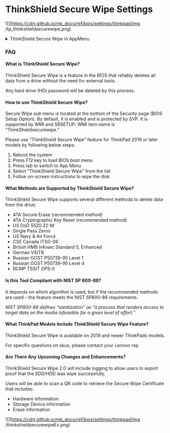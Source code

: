 # ThinkShield Secure Wipe Settings #
![](https://cdrt.github.io/mk_docs/ref/bios/settings/thinkpad/img
   /tp_thinkshieldsecurewipe.png)

<details><summary>ThinkShield Secure Wipe in AppMenu</summary>

Whether to enable the ThinkShield secure wipe in the App Menu Invoked by F12.

Possible options:

1.	**On** – Default.
2.	Off

| WMI Setting name | Values | Locked by SVP | AMD/Intel |
|:---|:---|:---|:---|
| ThinkShieldsecurewipe | Disable, Enable | Yes | Both |

</details>

### FAQ

#### What is ThinkShield Secure Wipe?
ThinkShield Secure Wipe is a feature in the BIOS that reliably deletes all data from a drive without the need for external tools. 

Any hard drive (HD) password will be deleted by this process.

#### How to use ThinkShield Secure Wipe?
Secure Wipe sub menu is located at the bottom of the Security page (BIOS Setup Option).  By default, it is enabled and is protected by SVP.  It is supported by WMI and SRSETUP; WMI item name is “ThinkShieldsecurewipe.”

Please use “ThinkShield Secure Wipe” feature for ThinkPad 2019 or later models by following below steps:

1. Reboot the system
2. Press F12 key to load BIOS boot menu
3. Press tab to switch to App Menu
4. Select "ThinkShield Secure Wipe" from the list
5. Follow on-screen instructions to wipe the disk

#### What Methods are Supported by ThinkShield Secure Wipe?
ThinkShield Secure Wipe supports several different methods to delete data from the drive:
- ATA Secure Erase (recommended method)
- ATA Cryptographic Key Reset (recommended method)
- US DoD 5520.22-M
- Single Pass Zeros
- US Navy & Air Force
- CSE Canada ITSG-06
- British HMB Infosec Standard 5, Enhanced
- German VSITR
- Russian GOST P50739-95 Level 1
- Russian GOST P50739-95 Level 4
- RCMP TSSIT OPS-II

#### Is this Tool Compliant with NIST SP 800-88?
It depends on which algorithm is used, but if the recommended methods are used – the feature meets the NIST SP800-88 requirements.

_NIST SP800-88 defines “sanitization” as “a process that renders access to target data on the media infeasible for a given level of effort.”_

#### What ThinkPad Models Include ThinkShield Secure Wipe Feature?
ThinkShield Secure Wipe is available on 2019 and newer ThinkPads models.

For specific questions on skus, please contact your Lenovo rep.

#### Are There Any Upcoming Changes and Enhancements?

ThinkShield Secure Wipe 2.0 will include logging to allow users to export proof that the SDD/HDD was wipe successfully.  

Users will be able to scan a QR code to retrieve the Secure Wipe Certificate that includes:	
- Hardware information
- Storage Device information
- Erase information 

![](https://cdrt.github.io/mk_docs/ref/bios/settings/thinkpad/img
   /thinkshieldsecurewipeEx.png)
